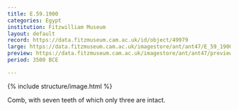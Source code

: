 ```yaml
---
title: E.59.1900
categories: Egypt
institution: Fitzwilliam Museum
layout: default
record: https://data.fitzmuseum.cam.ac.uk/id/object/49979
large: https://data.fitzmuseum.cam.ac.uk/imagestore/ant/ant47/E_59_1900_1_dc2.jpg
preview: https://data.fitzmuseum.cam.ac.uk/imagestore/ant/ant47/preview_E_59_1900_1_dc2.jpg
period: 3500 BCE

---
```

{% include structure/image.html %}

Comb, with seven teeth of which only three are intact.
